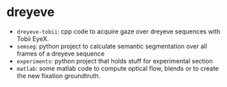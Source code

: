 # dreyeve

* `dreyeve-tobii`: cpp code to acquire gaze over dreyeve sequences with Tobii EyeX.
* `semseg`: python project to calculate semantic segmentation over all frames of a dreyeve sequence
* `experiments`: python project that holds stuff for experimental section
* `matlab`: some matlab code to compute optical flow, blends or to create the new fixation groundtruth.
